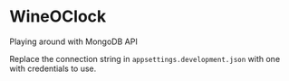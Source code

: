 # WineOClock

Playing around with MongoDB API

Replace the connection string in `appsettings.development.json` with one with credentials to use.
